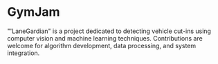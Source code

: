 # GymJam
"'LaneGardian" is a project dedicated to detecting vehicle cut-ins using computer vision and machine learning techniques. Contributions are welcome for algorithm development, data processing, and system integration.
